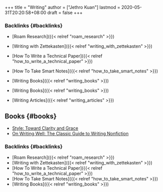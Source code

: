 +++
title = "Writing"
author = ["Jethro Kuan"]
lastmod = 2020-05-31T20:20:58+08:00
draft = false
+++

### Backlinks {#backlinks}

- [Roam Research]({{< relref "roam_research" >}})
- [Writing with Zettekasten]({{< relref "writing_with_zettekasten" >}})
- [How To Write a Technical Paper]({{< relref "how_to_write_a_technical_paper" >}})
- [How To Take Smart Notes]({{< relref "how_to_take_smart_notes" >}})
- [Writing Books]({{< relref "writing_books" >}})

- [Writing Books]({{< relref "writing_books" >}})
- [Writing Articles]({{< relref "writing_articles" >}})

## Books {#books}

- [Style: Toward Clarity and Grace](https://www.amazon.com/Style-Clarity-Chicago-Writing-Publishing/dp/0226899152)
- [On Writing Well: The Classic Guide to Writing Nonfiction](https://www.goodreads.com/book/show/53343.On%5FWriting%5FWell)

### Backlinks {#backlinks}

- [Roam Research]({{< relref "roam_research" >}})
- [Writing with Zettekasten]({{< relref "writing_with_zettekasten" >}})
- [How To Write a Technical Paper]({{< relref "how_to_write_a_technical_paper" >}})
- [How To Take Smart Notes]({{< relref "how_to_take_smart_notes" >}})
- [Writing Books]({{< relref "writing_books" >}})
